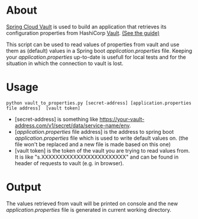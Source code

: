 # About
[Spring Cloud Vault](https://cloud.spring.io/spring-cloud-vault/) is used to build an application that retrieves its configuration properties from HashiCorp [Vault](https://www.vaultproject.io/). [(See the guide)](https://spring.io/guides/gs/vault-config/)

This script can be used to read values of properties from vault and use them as (default) values in a Spring boot *application.properties* file. Keeping your *application.properties* up-to-date is usefull for local tests and for the situation in which the connection to vault is lost.
# Usage
```
python vault_to_properties.py [secret-address] [application.properties file address]  [vault token]
```
- \[secret-address\] is something like https://your-vault-address.com/v1/secret/data/service-name/env.
- \[*application.properties* file address\] is the address to spring boot *application.properties* file which is used to write default values on. (the file won't be replaced and a new file is made based on this one)
- \[vault token\] is the token of the vault you are trying to read values from. It is like "s.XXXXXXXXXXXXXXXXXXXXXXXX" and can be found in header of requests to vault (e.g. in browser).
# Output
The values retrieved from vault will be printed on console and the new *application.properties* file is generated in current working directory.